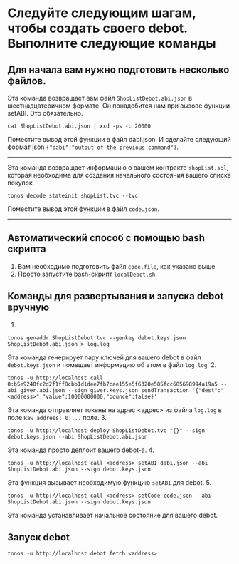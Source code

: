 # Cледуйте следующим шагам, чтобы создать своего debot. Выполните следующие команды

##  Для начала вам нужно подготовить несколько файлов.
Эта команда возвращает вам файл `ShopListDebot.abi.json` в шестнадцатеричном формате. Он понадобится нам при вызове функции setABI. Это обязательно.
```shell 
cat ShopListDebot.abi.json | xxd -ps -c 20000
``` 
Поместите вывод этой функции в файл dabi.json. И сделайте следующий формат json `{"dabi":"output of the previous command"}`.

---  
Эта команда возвращает информацию о вашем контракте `shopList.sol`, которая необходима для создания начального состояния вашего списка покупок
```shell 
tonos decode stateinit shopList.tvc --tvc
```  
Поместите вывод этой функции в файл `code.json`.
  
---  
## Автоматический способ с помощью bash  скрипта
1. Вам необходимо подготовить файл `code.file`, как указано выше
2. Просто запустите bash-скрипт `localDebot.sh`.

## Команды для развертывания и запуска debot вручную
1.
```  
tonos genaddr ShopListDebot.tvc --genkey debot.keys.json ShopListDebot.abi.json > log.log  
``` 
Эта команда генерирует пару ключей для вашего debot в файл `debot.keys.json` и помещает информацию об этом в файл `log.log`.
2.
```  
tonos -u http://localhost call 0:b5e9240fc2d2f1ff8cbb1d1dee7fb7cae155e5f6320e585fcc685698994a19a5 --abi giver.abi.json --sign giver.keys.json sendTransaction '{"dest":"<address>","value":10000000000,"bounce":false}'  
``` 
Эта команда отправляет токены на адрес <адрес> из файла `log.log` в поле `Raw address: 0:...` поле.
3.
```  
tonos -u http://localhost deploy ShopListDebot.tvc "{}" --sign debot.keys.json --abi ShopListDebot.abi.json  
```  
Эта команда просто деплоит вашего debot-а.
4.
```  
tonos -u http://localhost call <address> setABI dabi.json --abi ShopListDebot.abi.json --sign debot.keys.json  
```  
Эта функция вызывает необходимую функцию `setABI` для debot.
5.
```  
tonos -u http://localhost call <address> setCode code.json --abi ShopListDebot.abi.json --sign debot.keys.json  
```  
Эта команда устанавливает начальное состояние для вашего debot.

## Запуск debot
```  
tonos -u http://localhost debot fetch <address>  
```
